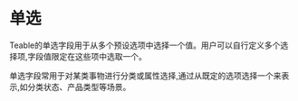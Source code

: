 # 单选

Teable的单选字段用于从多个预设选项中选择一个值。用户可以自行定义多个选择项,字段值限定在这些项中选取一个。

单选字段常用于对某类事物进行分类或属性选择,通过从既定的选项选择一个来表示,如分类状态、产品类型等场景。
